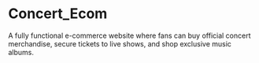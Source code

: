 ﻿# Concert_Ecom
A fully functional e-commerce website where fans can buy official concert merchandise, secure tickets to live shows, and shop exclusive music albums.
